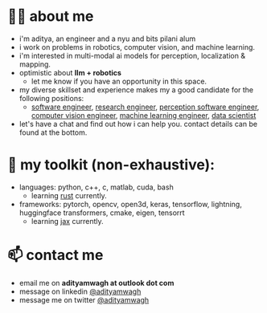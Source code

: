 # 👦🏻 about me 

- i'm aditya, an engineer and a nyu and bits pilani alum
- i work on problems in robotics, computer vision, and machine learning.
- i'm interested in multi-modal ai models for perception, localization & mapping.
- optimistic about **llm + robotics**
  - let me know if you have an opportunity in this space.
- my diverse skillset and experience makes my a good candidate for the following positions:
  - <ins>software engineer</ins>, <ins>research engineer</ins>, <ins>perception software engineer</ins>, <ins>computer vision engineer</ins>, <ins>machine learning engineer</ins>, <ins>data scientist</ins>
- let's have a chat and find out how i can help you. contact details can be found at the bottom.

# 🔨 my toolkit (non-exhaustive): 
- languages: python, c++, c, matlab, cuda, bash
  - learning [rust](https://www.rust-lang.org/) currently.
- frameworks: pytorch, opencv, open3d, keras, tensorflow, lightning, huggingface transformers, cmake, eigen, tensorrt
  - learning [jax](https://github.com/google/jax) currently.


# 📫 contact me 
- email me on **adityamwagh at outlook dot com**
- message on linkedin [@adityamwagh](https://www.linkedin.com/in/adityamwagh)
- message me on twitter [@adityamwagh](https://www.x.com/adityamwagh)

